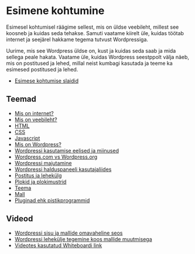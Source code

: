 # Esimene kohtumine

Esimesel kohtumisel räägime sellest, mis on üldse veebileht, millest see koosneb ja kuidas seda tehakse. Samuti vaatame kiirelt üle, kuidas töötab internet ja seejärel hakkame tegema tutvust Wordpressiga.

Uurime, mis see Wordpress üldse on, kust ja kuidas seda saab ja mida sellega peale hakata. Vaatame üle, kuidas Wordpress seestppolt välja näeb, mis on postitused ja lehed, millal neist kumbagi kasutada ja teeme ka esimesed postitused ja lehed.

- [Esimese kohtumise slaidid](./slaidid.pdf)

## Teemad

- [Mis on internet?](../../concepts/Internet/about.md)
- [Mis on veebileht?](../../concepts/Veebileht/about.md)
- [HTML](../../concepts/HTML/about.md)
- [CSS](../../concepts/CSS/about.md)
- [Javascript](../../concepts/Javascript/about.md)
- [Mis on Wordpress?](../../concepts/Wordpress/about.md)
- [Wordpressi kasutamise eelised ja miinused](../../concepts/plussidMiinused/about.md)
- [Wordpress.com vs Wordpress.org](../../concepts/WordpressVSWordpress/about.md)
- [Wordpressi majutamine](../../concepts/WordpressiMajutamine/about.md)
- [Wordpressi halduspaneeli kasutajaliides](../../concepts/halduspaneel/about.md)
- [Postitus ja lehekülg](../../concepts/postVSpage/about.md)
- [Plokid ja plokimustrid](../../concepts/plokid/about.md)
- [Teema](../../concepts/teema/about.md)
- [Mall](../../concepts/mall/about.md)
- [Pluginad ehk pistikprogrammid](../../concepts/plugins/about.md)
  
## Videod

- [Wordpressi sisu ja mallide omavaheline seos](https://www.youtube.com/watch?v=fq5XM90Tu0g)
- [Wordpressi lehekülje tegemine koos mallide muutmisega](https://www.youtube.com/watch?v=Htvvvfm5afA)
- [Videotes kasutatud Whiteboardi link](https://miro.com/app/board/uXjVOzhaWy4=/)